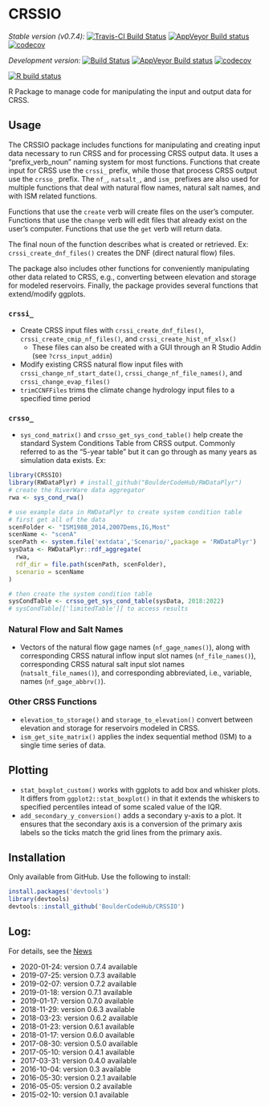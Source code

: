 
<!-- README.md is generated from README.Rmd. Please edit that file -->

# CRSSIO

*Stable version (v0.7.4):* [![Travis-CI Build
Status](https://travis-ci.org/BoulderCodeHub/CRSSIO.svg?branch=master)](https://travis-ci.org/BouldercodeHub/CRSSIO)
[![AppVeyor Build
status](https://ci.appveyor.com/api/projects/status/tkbmrk4hosv96rin?svg=true)](https://ci.appveyor.com/project/BoulderCodeHub/crssio)
[![codecov](https://codecov.io/gh/BoulderCodeHub/CRSSIO/branch/master/graphs/badge.svg)](https://codecov.io/gh/BoulderCodeHub/CRSSIO)

*Development version:* [![Build
Status](https://travis-ci.org/rabutler-usbr/CRSSIO.svg?branch=master)](https://travis-ci.org/rabutler-usbr/CRSSIO)
[![AppVeyor Build
status](https://ci.appveyor.com/api/projects/status/lad6jf69q7stn1e7?svg=true)](https://ci.appveyor.com/project/rabutler-usbr/crssio)
[![codecov](https://codecov.io/gh/rabutler-usbr/CRSSIO/branch/master/graph/badge.svg)](https://codecov.io/gh/rabutler-usbr/CRSSIO)

<!-- badges: start -->

[![R build
status](https://github.com/BoulderCodeHub/CRSSIO/workflows/R-CMD-check/badge.svg)](https://github.com/BoulderCodeHub/CRSSIO/actions)
<!-- badges: end -->

R Package to manage code for manipulating the input and output data for
CRSS.

## Usage

The CRSSIO package includes functions for manipulating and creating
input data necessary to run CRSS and for processing CRSS output data. It
uses a “prefix\_verb\_noun” naming system for most functions. Functions
that create input for CRSS use the `crssi_` prefix, while those that
process CRSS output use the `crsso_` prefix. The `nf_`, `natsalt_`, and
`ism_` prefixes are also used for multiple functions that deal with
natural flow names, natural salt names, and with ISM related functions.

Functions that use the `create` verb will create files on the user’s
computer. Functions that use the `change` verb will edit files that
already exist on the user’s computer. Functions that use the `get` verb
will return data.

The final noun of the function describes what is created or retrieved.
Ex: `crssi_create_dnf_files()` creates the DNF (direct natural flow)
files.

The package also includes other functions for conveniently manipulating
other data related to CRSS, e.g., converting between elevation and
storage for modeled reservoirs. Finally, the package provides several
functions that extend/modify ggplots.

### `crssi_`

  - Create CRSS input files with `crssi_create_dnf_files()`,
    `crssi_create_cmip_nf_files()`, and `crssi_create_hist_nf_xlsx()`
      - These files can also be created with a GUI through an R Studio
        Addin (see `?crss_input_addin`)
  - Modify existing CRSS natural flow input files with
    `crssi_change_nf_start_date()`, `crssi_change_nf_file_names()`, and
    `crssi_change_evap_files()`
  - `trimCCNFFiles` trims the climate change hydrology input files to a
    specified time period

### `crsso_`

  - `sys_cond_matrix()` and `crsso_get_sys_cond_table()` help create the
    standard System Conditions Table from CRSS output. Commonly referred
    to as the “5-year table” but it can go through as many years as
    simulation data exists. Ex:

<!-- end list -->

``` r
library(CRSSIO)
library(RWDataPlyr) # install_github("BoulderCodeHub/RWDataPlyr")
# create the RiverWare data aggregator
rwa <- sys_cond_rwa()

# use example data in RWDataPlyr to create system condition table
# first get all of the data
scenFolder <- "ISM1988_2014,2007Dems,IG,Most"
scenName <- "scenA"
scenPath <- system.file('extdata','Scenario/',package = 'RWDataPlyr')
sysData <- RWDataPlyr::rdf_aggregate(
  rwa,
  rdf_dir = file.path(scenPath, scenFolder),
  scenario = scenName
)

# then create the system condition table
sysCondTable <- crsso_get_sys_cond_table(sysData, 2018:2022)
# sysCondTable[['limitedTable']] to access results
```

### Natural Flow and Salt Names

  - Vectors of the natural flow gage names (`nf_gage_names()`), along
    with corresponding CRSS natural inflow input slot names
    (`nf_file_names()`), corresponding CRSS natural salt input slot
    names (`natsalt_file_names()`), and corresponding abbreviated, i.e.,
    variable, names (`nf_gage_abbrv()`).

### Other CRSS Functions

  - `elevation_to_storage()` and `storage_to_elevation()` convert
    between elevation and storage for reservoirs modeled in CRSS.
  - `ism_get_site_matrix()` applies the index sequential method (ISM) to
    a single time series of data.

## Plotting

  - `stat_boxplot_custom()` works with ggplots to add box and whisker
    plots. It differs from `ggplot2::stat_boxplot()` in that it extends
    the whiskers to specified percentiles intead of some scaled value of
    the IQR.
  - `add_secondary_y_conversion()` adds a secondary y-axis to a plot. It
    ensures that the secondary axis is a conversion of the primary axis
    labels so the ticks match the grid lines from the primary axis.

## Installation

Only available from GitHub. Use the following to install:

``` r
install.packages('devtools')
library(devtools)
devtools::install_github('BoulderCodeHub/CRSSIO')
```

## Log:

For details, see the [News](NEWS.md)

  - 2020-01-24: version 0.7.4 available
  - 2019-07-25: version 0.7.3 available
  - 2019-02-07: version 0.7.2 available
  - 2019-01-18: version 0.7.1 available
  - 2019-01-17: version 0.7.0 available
  - 2018-11-29: version 0.6.3 available
  - 2018-03-23: version 0.6.2 available
  - 2018-01-23: version 0.6.1 available
  - 2018-01-17: version 0.6.0 available
  - 2017-08-30: version 0.5.0 available
  - 2017-05-10: version 0.4.1 available
  - 2017-03-31: version 0.4.0 available
  - 2016-10-04: version 0.3 available
  - 2016-05-30: version 0.2.1 available
  - 2016-05-05: version 0.2 available
  - 2015-02-10: version 0.1 available
